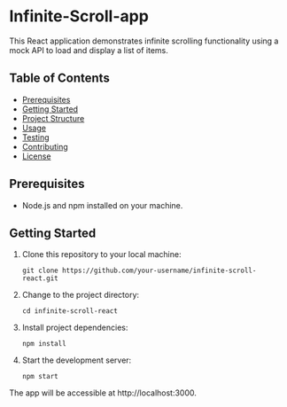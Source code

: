 # Infinite-Scroll-app

This React application demonstrates infinite scrolling functionality using a mock API to load and display a list of items.

## Table of Contents
- [Prerequisites](#prerequisites)
- [Getting Started](#getting-started)
- [Project Structure](#project-structure)
- [Usage](#usage)
- [Testing](#testing)
- [Contributing](#contributing)
- [License](#license)

## Prerequisites
- Node.js and npm installed on your machine.

## Getting Started

1. Clone this repository to your local machine:

       git clone https://github.com/your-username/infinite-scroll-react.git

2. Change to the project directory:

       cd infinite-scroll-react

3. Install project dependencies:

       npm install

4. Start the development server:

       npm start

The app will be accessible at http://localhost:3000.

